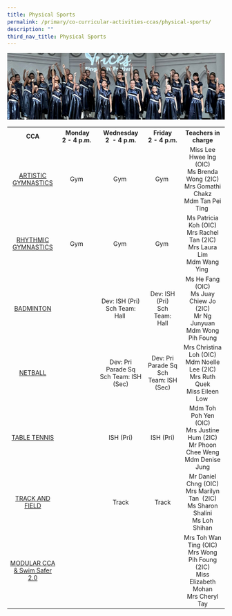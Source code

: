 ```yaml
---
title: Physical Sports
permalink: /primary/co-curricular-activities-ccas/physical-sports/
description: ""
third_nav_title: Physical Sports
---
```

![](/images/01%20Banner%20Photos/cca.jpg)

<table class="iveo_table ives_tab_simple3">
<tbody>
<tr>
<th style="text-align: center; width: 129px;">CCA</th>
<th style="text-align: center; width: 120px;">Monday<br />2 - 4 p.m.&nbsp;</th>
<th style="text-align: center; width: 136px;">Wednesday<br />2&nbsp; - 4 p.m.</th>
<th style="text-align: center; width: 120px;">Friday<br />2 - 4 p.m.</th>
<th style="text-align: center; width: 146px;">Teachers in charge</th>
</tr>
<tr>
<td style="text-align: center; width: 129px;"><a href="/primary/co-curricular-activities-ccas/physical-sports/artistic-gymnastics" target="">ARTISTIC GYMNASTICS</a></td>
<td style="text-align: center; width: 120px;">Gym&nbsp;</td>
<td style="text-align: center; width: 136px;">Gym&nbsp;</td>
<td style="text-align: center; width: 120px;">Gym&nbsp;</td>
<td style="text-align: center; width: 146px;">Miss Lee Hwee Ing (OIC)<br />Ms Brenda Wong (2IC)<br />Mrs Gomathi Chakz<br />Mdm Tan Pei Ting&nbsp;</td>
</tr>
<tr>
<td style="text-align: center; width: 129px;"><a href="/primary/co-curricular-activities-ccas/physical-sports/rhythmic-gymnastics" target="">RHYTHMIC GYMNASTICS</a></td>
<td style="text-align: center; width: 120px;">Gym&nbsp;</td>
<td style="text-align: center; width: 136px;">Gym&nbsp;</td>
<td style="text-align: center; width: 120px;">Gym&nbsp;</td>
<td style="text-align: center; width: 146px;">Ms Patricia Koh (OIC)<br />Mrs Rachel Tan (2IC)<br />Mrs Laura Lim<br />Mdm Wang Ying&nbsp;</td>
</tr>
<tr>
<td style="text-align: center; width: 129px;"><a href="/primary/co-curricular-activities-ccas/physical-sports/badminton" target="">BADMINTON</a></td>
<td style="text-align: center; width: 120px;">&nbsp;</td>
<td style="text-align: center; width: 136px;">Dev: ISH (Pri)<br />Sch Team: Hall&nbsp;</td>
<td style="text-align: center; width: 120px;">Dev: ISH (Pri)<br />Sch Team: Hall</td>
<td style="text-align: center; width: 146px;">Ms He Fang (OIC)<br />Ms Juay Chiew Jo (2IC)<br />Mr Ng Junyuan<br />Mdm Wong Pih Foung</td>
</tr>
<tr>
<td style="text-align: center; width: 129px;"><a href="/primary/co-curricular-activities-ccas/physical-sports/netball" target="">NETBALL</a></td>
<td style="text-align: center; width: 120px;">&nbsp;</td>
<td style="text-align: center; width: 136px;">Dev: Pri Parade Sq<br />Sch Team: ISH (Sec)</td>
<td style="text-align: center; width: 120px;">Dev: Pri Parade Sq<br />Sch Team: ISH (Sec)</td>
<td style="text-align: center; width: 146px;">Mrs Christina Loh (OIC)<br />Mdm Noelle Lee (2IC)<br />Mrs Ruth Quek<br />Miss Eileen Low&nbsp;</td>
</tr>
<tr>
<td style="text-align: center; width: 129px;"><a href="/primary/co-curricular-activities-ccas/physical-sports/table-tennis" target="">TABLE TENNIS</a></td>
<td style="text-align: center; width: 120px;">&nbsp;</td>
<td style="text-align: center; width: 136px;">ISH (Pri)</td>
<td style="text-align: center; width: 120px;">ISH (Pri)</td>
<td style="text-align: center; width: 146px;">Mdm Toh Poh Yen (OIC)<br />Mrs Justine Hum (2IC)<br />Mr Phoon Chee Weng<br />Mdm Denise Jung</td>
</tr>
<tr>
<td style="text-align: center; width: 129px;"><a href="/primary/co-curricular-activities-ccas/physical-sports/track-and-field" target="">TRACK AND FIELD</a></td>
<td style="text-align: center; width: 120px;">&nbsp;</td>
<td style="text-align: center; width: 136px;">Track</td>
<td style="text-align: center; width: 120px;">Track</td>
<td style="text-align: center; width: 146px;">Mr Daniel Chng (OIC)<br />Mrs Marilyn Tan&nbsp; (2IC)<br />Ms Sharon Shalini<br />Ms Loh Shihan</td>
</tr>
<tr>
<td style="text-align: center; width: 129px;"><a href="/primary/co-curricular-activities-ccas/physical-sports/modular-cca" target="">MODULAR CCA &amp; Swim Safer 2.0</a></td>
<td style="text-align: center; width: 120px;">&nbsp;</td>
<td style="text-align: center; width: 136px;">&nbsp;</td>
<td style="text-align: center; width: 120px;">&nbsp;</td>
<td style="text-align: center; width: 146px;">Mrs Toh Wan Ting (OIC)<br />Mrs Wong Pih Foung (2IC)<br />Miss Elizabeth Mohan<br />Mrs Cheryl Tay</td>
</tr>
</tbody>
</table>